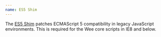 ```yaml
---
name: ES5 Shim
---
```


The [ES5 Shim](https://github.com/es-shims/es5-shim) patches ECMAScript 5 
compatibility in legacy JavaScript environments. This is required for the Wee 
core scripts in IE8 and below.